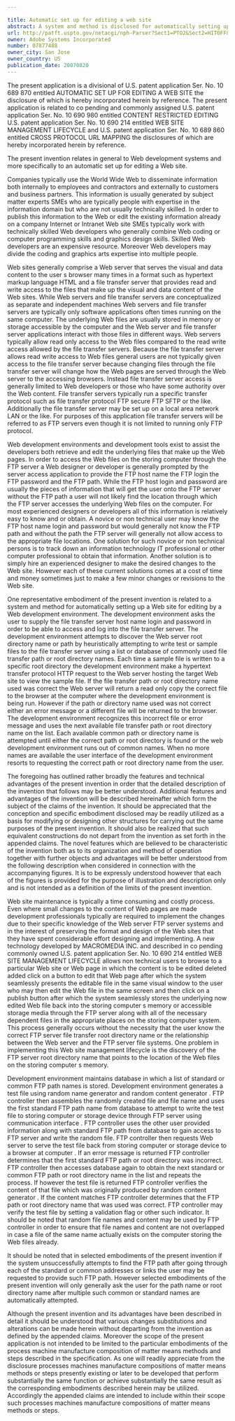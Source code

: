```yaml
---

title: Automatic set up for editing a web site
abstract: A system and method is disclosed for automatically setting up a Web site for editing. One embodiment of such a system and method may comprise selecting a common file transfer path from a plurality of common file transfer paths, generating a test file, writing the test file to a storing computer through the file transfer server using the selected common file transfer path, requesting the test file from a Web server hosting the Web site, determining the common file transfer path is valid when the test file is received from the Web server responsive to the requesting, and selecting another common file transfer path from the plurality of common file transfer paths when the test file is not received from the Web server, wherein the method is repeated from the generating step using another common file transfer path.
url: http://patft.uspto.gov/netacgi/nph-Parser?Sect1=PTO2&Sect2=HITOFF&p=1&u=%2Fnetahtml%2FPTO%2Fsearch-adv.htm&r=1&f=G&l=50&d=PALL&S1=07877488&OS=07877488&RS=07877488
owner: Adobe Systems Incorporated
number: 07877488
owner_city: San Jose
owner_country: US
publication_date: 20070820
---
```

The present application is a divisional of U.S. patent application Ser. No. 10 689 870 entitled AUTOMATIC SET UP FOR EDITING A WEB SITE the disclosure of which is hereby incorporated herein by reference. The present application is related to co pending and commonly assigned U.S. patent application Ser. No. 10 690 980 entitled CONTENT RESTRICTED EDITING U.S. patent application Ser. No. 10 690 214 entitled WEB SITE MANAGEMENT LIFECYCLE and U.S. patent application Ser. No. 10 689 860 entitled CROSS PROTOCOL URL MAPPING the disclosures of which are hereby incorporated herein by reference.

The present invention relates in general to Web development systems and more specifically to an automatic set up for editing a Web site.

Companies typically use the World Wide Web to disseminate information both internally to employees and contractors and externally to customers and business partners. This information is usually generated by subject matter experts SMEs who are typically people with expertise in the information domain but who are not usually technically skilled. In order to publish this information to the Web or edit the existing information already on a company Internet or Intranet Web site SMEs typically work with technically skilled Web developers who generally combine Web coding or computer programming skills and graphics design skills. Skilled Web developers are an expensive resource. Moreover Web developers may divide the coding and graphics arts expertise into multiple people.

Web sites generally comprise a Web server that serves the visual and data content to the user s browser many times in a format such as hypertext markup language HTML and a file transfer server that provides read and write access to the files that make up the visual and data content of the Web sites. While Web servers and file transfer servers are conceptualized as separate and independent machines Web servers and file transfer servers are typically only software applications often times running on the same computer. The underlying Web files are usually stored in memory or storage accessible by the computer and the Web server and file transfer server applications interact with those files in different ways. Web servers typically allow read only access to the Web files compared to the read write access allowed by the file transfer servers. Because the file transfer server allows read write access to Web files general users are not typically given access to the file transfer server because changing files through the file transfer server will change how the Web pages are served through the Web server to the accessing browsers. Instead file transfer server access is generally limited to Web developers or those who have some authority over the Web content. File transfer servers typically run a specific transfer protocol such as file transfer protocol FTP secure FTP SFTP or the like. Additionally the file transfer server may be set up on a local area network LAN or the like. For purposes of this application file transfer servers will be referred to as FTP servers even though it is not limited to running only FTP protocol.

Web development environments and development tools exist to assist the developers both retrieve and edit the underlying files that make up the Web pages. In order to access the Web files on the storing computer through the FTP server a Web designer or developer is generally prompted by the server access application to provide the FTP host name the FTP login the FTP password and the FTP path. While the FTP host login and password are usually the pieces of information that will get the user onto the FTP server without the FTP path a user will not likely find the location through which the FTP server accesses the underlying Web files on the computer. For most experienced designers or developers all of this information is relatively easy to know and or obtain. A novice or non technical user may know the FTP host name login and password but would generally not know the FTP path and without the path the FTP server will generally not allow access to the appropriate file locations. One solution for such novice or non technical persons is to track down an information technology IT professional or other computer professional to obtain that information. Another solution is to simply hire an experienced designer to make the desired changes to the Web site. However each of these current solutions comes at a cost of time and money sometimes just to make a few minor changes or revisions to the Web site.

One representative embodiment of the present invention is related to a system and method for automatically setting up a Web site for editing by a Web development environment. The development environment asks the user to supply the file transfer server host name login and password in order to be able to access and log into the file transfer server. The development environment attempts to discover the Web server root directory name or path by heuristically attempting to write test or sample files to the file transfer server using a list or database of commonly used file transfer path or root directory names. Each time a sample file is written to a specific root directory the development environment make a hypertext transfer protocol HTTP request to the Web server hosting the target Web site to view the sample file. If the file transfer path or root directory name used was correct the Web server will return a read only copy the correct file to the browser at the computer where the development environment is being run. However if the path or directory name used was not correct either an error message or a different file will be returned to the browser. The development environment recognizes this incorrect file or error message and uses the next available file transfer path or root directory name on the list. Each available common path or directory name is attempted until either the correct path or root directory is found or the web development environment runs out of common names. When no more names are available the user interface of the development environment resorts to requesting the correct path or root directory name from the user.

The foregoing has outlined rather broadly the features and technical advantages of the present invention in order that the detailed description of the invention that follows may be better understood. Additional features and advantages of the invention will be described hereinafter which form the subject of the claims of the invention. It should be appreciated that the conception and specific embodiment disclosed may be readily utilized as a basis for modifying or designing other structures for carrying out the same purposes of the present invention. It should also be realized that such equivalent constructions do not depart from the invention as set forth in the appended claims. The novel features which are believed to be characteristic of the invention both as to its organization and method of operation together with further objects and advantages will be better understood from the following description when considered in connection with the accompanying figures. It is to be expressly understood however that each of the figures is provided for the purpose of illustration and description only and is not intended as a definition of the limits of the present invention.

Web site maintenance is typically a time consuming and costly process. Even where small changes to the content of Web pages are made development professionals typically are required to implement the changes due to their specific knowledge of the Web server FTP server systems and in the interest of preserving the format and design of the Web sites that they have spent considerable effort designing and implementing. A new technology developed by MACROMEDIA INC. and described in co pending commonly owned U.S. patent application Ser. No. 10 690 214 entitled WEB SITE MANAGEMENT LIFECYCLE allows non technical users to browse to a particular Web site or Web page in which the content is to be edited deleted added click on a button to edit that Web page after which the system seamlessly presents the editable file in the same visual window to the user who may then edit the Web file in the same screen and then click on a publish button after which the system seamlessly stores the underlying now edited Web file back into the storing computer s memory or accessible storage media through the FTP server along with all of the necessary dependent files in the appropriate places on the storing computer system. This process generally occurs without the necessity that the user know the correct FTP server file transfer root directory name or the relationship between the Web server and the FTP server file systems. One problem in implementing this Web site management lifecycle is the discovery of the FTP server root directory name that points to the location of the Web files on the storing computer s memory.

Development environment maintains database in which a list of standard or common FTP path names is stored. Development environment generates a test file using random name generator and random content generator . FTP controller then assembles the randomly created file and file name and uses the first standard FTP path name from database to attempt to write the test file to storing computer or storage device through FTP server using communication interface . FTP controller uses the other user provided information along with standard FTP path from database to gain access to FTP server and write the random file. FTP controller then requests Web server to serve the test file back from storing computer or storage device to a browser at computer . If an error message is returned FTP controller determines that the first standard FTP path or root directory was incorrect. FTP controller then accesses database again to obtain the next standard or common FTP path or root directory name in the list and repeats the process. If however the test file is returned FTP controller verifies the content of that file which was originally produced by random content generator . If the content matches FTP controller determines that the FTP path or root directory name that was used was correct. FTP controller may verify the test file by setting a validation flag or other such indicator. It should be noted that random file names and content may be used by FTP controller in order to ensure that file names and content are not overlapped in case a file of the same name actually exists on the computer storing the Web files already.

It should be noted that in selected embodiments of the present invention if the system unsuccessfully attempts to find the FTP path after going through each of the standard or common addresses or links the user may be requested to provide such FTP path. However selected embodiments of the present invention will only generally ask the user for the path name or root directory name after multiple such common or standard names are automatically attempted.

Although the present invention and its advantages have been described in detail it should be understood that various changes substitutions and alterations can be made herein without departing from the invention as defined by the appended claims. Moreover the scope of the present application is not intended to be limited to the particular embodiments of the process machine manufacture composition of matter means methods and steps described in the specification. As one will readily appreciate from the disclosure processes machines manufacture compositions of matter means methods or steps presently existing or later to be developed that perform substantially the same function or achieve substantially the same result as the corresponding embodiments described herein may be utilized. Accordingly the appended claims are intended to include within their scope such processes machines manufacture compositions of matter means methods or steps.

